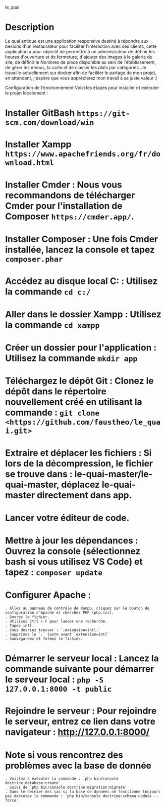le_quai

# Description

Le quai antique est une application responsive destiné à répondre aux besoins d'un restaurateur pour faciliter l'interaction avec ses clients, cette application
a pour objectif de permettre à un administrateur de définir les heures d'ouverture et de fermeture, d'ajouter des images à la galerie du site, de définir le
Nombres de place disponible au sein de l'établissement, de gérer les menus, la carte et de classer les plats par catégories.
Je travaille actuellement sur docker afin de faciliter le partage de mon projet, en attendant, j'espère que vous apprécierez mon travail à sa juste valeur :)

Configuration de l'environnement
Voici les étapes pour installer et exécuter le projet localement :

# Installer GitBash `https://git-scm.com/download/win`

# Installer Xampp `https://www.apachefriends.org/fr/download.html`

# Installer Cmder : Nous vous recommandons de télécharger Cmder pour l'installation de Composer `https://cmder.app/`.

# Installer Composer : Une fois Cmder installée, lancez la console et tapez `composer.phar`

# Accédez au disque local C: : Utilisez la commande `cd c:/`

# Aller dans le dossier Xampp : Utilisez la commande `cd xampp`

# Créer un dossier pour l'application : Utilisez la commande `mkdir app`

# Téléchargez le dépôt Git : Clonez le dépôt dans le répertoire nouvellement créé en utilisant la commande : `git clone <https://github.com/faustheo/le_quai.git>`

# Extraire et déplacer les fichiers : Si lors de la décompression, le fichier se trouve dans : le-quai-master/le-quai-master, déplacez le-quai-master directement dans app.

# Lancer votre éditeur de code.

# Mettre à jour les dépendances : Ouvrez la console (sélectionnez bash si vous utilisez VS Code) et tapez :  `composer update`

# Configurer Apache :

	. Allez au panneau de contrôle de Xampp, cliquez sur le bouton de configuration d'Apache et cherchez PHP (php.ini).
	. Ouvrez le fichier.
	. Utilisez Ctrl + F pour lancer une recherche.
	. Tapez intl.
	. Vous devriez trouver : `;extension=intl.`
	. Supprimez le `;` juste avant `extension=intl`
	. Sauvegardez et fermez le fichier.

# Démarrer le serveur local : Lancez la commande suivante pour démarrer le serveur local : `php -S 127.0.0.1:8000 -t public`

# Rejoindre le serveur : Pour rejoindre le serveur, entrez ce lien dans votre navigateur : http://127.0.0.1:8000/

# Note si vous rencontrez des problèmes avec la base de donnée
	. Veillez à éxécuter la commande : `php bin/console doctrine:database:create`
	. Suivi de `php bin/console doctrine:migration:migrate`
	. Dans le dernier des cas si la base de données ne fonctionne toujours pas éxécutez la commande : `php bin/console doctrine:schema:update --force`

